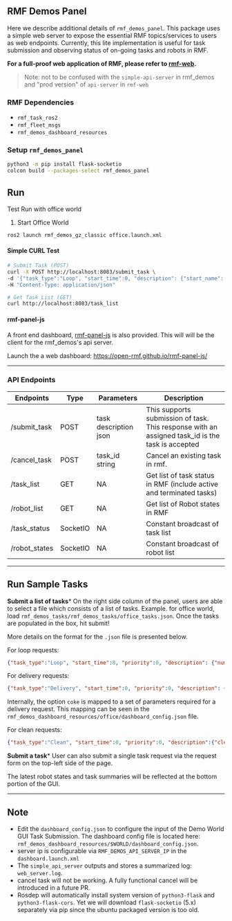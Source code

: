 ## RMF Demos Panel
Here we describe additional details of `rmf_demos_panel`. This package uses a simple web server
to expose the essential RMF topics/services to users as web endpoints. Currently, this lite implementation is
useful for task submission and observing status of on-going tasks and robots in RMF.

**For a full-proof web application of RMF, please refer to [rmf-web](https://github.com/open-rmf/rmf-web).**

> Note: not to be confused with the `simple-api-server` in rmf_demos and "prod version" of `api-server` in `rmf-web`

### RMF Dependencies
 - `rmf_task_ros2`
 - `rmf_fleet_msgs`
 - `rmf_demos_dashboard_resources`

### Setup `rmf_demos_panel`

```bash
python3 -m pip install flask-socketio
colcon build --packages-select rmf_demos_panel
```

## Run
Test Run with office world

1. Start Office World
```bash
ros2 launch rmf_demos_gz_classic office.launch.xml
```

#### Simple CURL Test

```bash
# Submit Task (POST)
curl -X POST http://localhost:8083/submit_task \
-d '{"task_type":"Loop", "start_time":0, "description": {"start_name": "coe", "finish_name": "pantry", "num_loops":1}}' \
-H "Content-Type: application/json"

# Get Task List (GET)
curl http://localhost:8083/task_list
```


#### rmf-panel-js

A front end dashboard, [rmf-panel-js](https://github.com/open-rmf/rmf-panel-js) is also provided.
This will will be the client for the rmf_demos's api server.

Launch the a web dashboard: https://open-rmf.github.io/rmf-panel-js/

---

### API Endpoints

Endpoints | Type | Parameters | Description
--- | --- | --- | ---
/submit_task | POST | task description json | This supports submission of task. This response with an assigned task_id is the task is accepted
/cancel_task | POST | task_id string | Cancel an existing task in rmf.
/task_list | GET | NA | Get list of task status in RMF (include active and terminated tasks)
/robot_list | GET | NA | Get list of Robot states in RMF
/task_status | SocketIO | NA | Constant broadcast of task list
/robot_states | SocketIO | NA | Constant broadcast of robot list


---

## Run Sample Tasks

**Submit a list of tasks***
On the right side column of the panel, users are able to select a file which consists of a list of
tasks. Example. for office world, load `rmf_demos_tasks/rmf_demos_tasks/office_tasks.json`.
Once the tasks are populated in the box, hit submit!

More details on the format for the `.json` file is presented below.

For loop requests:
```json
{"task_type":"Loop", "start_time":0, "priority":0, "description": {"num_loops":5, "start_name":"coe", "finish_name":"lounge"}}
```

For delivery requests:
```json
{"task_type":"Delivery", "start_time":0, "priority":0, "description": {"option": "coke"}}
```
Internally, the option `coke` is mapped to a set of parameters required for a delivery request. This mapping can be seen in the `rmf_demos_dashboard_resources/office/dashboard_config.json` file.

For clean requests:
```json
{"task_type":"Clean", "start_time":0, "priority":0, "description":{"cleaning_zone":"zone_2"}}
```

**Submit a task***
User can also submit a single task request via the request form on the top-left side of the page.

The latest robot states and task summaries will be reflected at the bottom portion of the GUI.

---

## Note
- Edit the `dashboard_config.json` to configure the input of the Demo World GUI Task Submission.
The dashboard config file is located here: `rmf_demos_dashboard_resources/$WORLD/dashboard_config.json`.
- server ip is configurable via `RMF_DEMOS_API_SERVER_IP` in the `dashboard.launch.xml`
- The `simple_api_server` outputs and stores a summarized log: `web_server.log`.
- cancel task will not be working. A fully functional cancel will be introduced in a future PR.
- Rosdep will automatically install system version of `python3-flask` and `python3-flask-cors`. Yet we will download `flask-socketio` (5.x) separately via pip since the ubuntu packaged version is too old.

